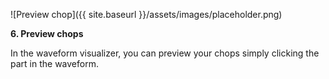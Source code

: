 ---
---

![Preview chop]({{ site.baseurl }}/assets/images/placeholder.png)

**6. Preview chops**

In the waveform visualizer, you can preview your chops simply clicking the part in the waveform.
